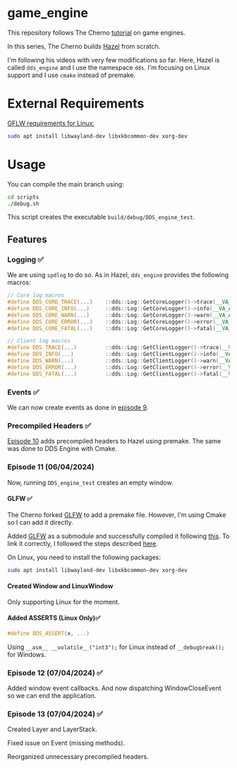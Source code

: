 <!-- ✅❌ -->
# game_engine

This repository follows The Cherno [tutorial](https://www.youtube.com/watch?v=JxIZbV_XjAs&list=PLlrATfBNZ98dC-V-N3m0Go4deliWHPFwT) on game engines.

In this series, The Cherno builds [Hazel](https://github.com/TheCherno/Hazel) from scratch.

I'm following his videos with very few modifications so far. Here, Hazel is called `dds_engine` and I use the namespace `dds`. I'm focusing on Linux support and I use `cmake` instead of premake.

# External Requirements

[GFLW requirements for Linux:](https://www.glfw.org/docs/latest/compile.html)
```bash
sudo apt install libwayland-dev libxkbcommon-dev xorg-dev
```
# Usage

You can compile the main branch using:

```bash
cd scripts
./debug.sh
```

This script creates the executable `build/debug/DDS_engine_test`.

## Features

### Logging ✅

We are using `spdlog` to do so. As in Hazel, `dds_engine` provides the following macros:

```cpp
// Core log macros
#define DDS_CORE_TRACE(...)    ::dds::Log::GetCoreLogger()->trace(__VA_ARGS__)
#define DDS_CORE_INFO(...)     ::dds::Log::GetCoreLogger()->info(__VA_ARGS__)
#define DDS_CORE_WARN(...)     ::dds::Log::GetCoreLogger()->warn(__VA_ARGS__)
#define DDS_CORE_ERROR(...)    ::dds::Log::GetCoreLogger()->error(__VA_ARGS__)
#define DDS_CORE_FATAL(...)    ::dds::Log::GetCoreLogger()->fatal(__VA_ARGS__)

// Client log macros
#define DDS_TRACE(...)         ::dds::Log::GetClientLogger()->trace(__VA_ARGS__)
#define DDS_INFO(...)          ::dds::Log::GetClientLogger()->info(__VA_ARGS__)
#define DDS_WARN(...)          ::dds::Log::GetClientLogger()->warn(__VA_ARGS__)
#define DDS_ERROR(...)         ::dds::Log::GetClientLogger()->error(__VA_ARGS__)
#define DDS_FATAL(...)         ::dds::Log::GetClientLogger()->fatal(__VA_ARGS__)
```

### Events ✅

We can now create events as done in [episode 9](https://www.youtube.com/watch?v=xnopUoZbMEk&list=PLlrATfBNZ98dC-V-N3m0Go4deliWHPFwT&index=9&pp=iAQB).


### Precompiled Headers ✅

[Episode 10](https://www.youtube.com/watch?v=UQ718BrbQ5E&list=PLlrATfBNZ98dC-V-N3m0Go4deliWHPFwT&index=10) adds precompiled headers to Hazel using premake. The same was done to DDS Engine with Cmake.

### Episode 11 (06/04/2024)

Now, running `DDS_engine_test` creates an empty window.

#### GLFW ✅

The Cherno forked [GLFW](https://github.com/glfw/glfw) to add a premake file. However, I'm using Cmake so I can add it directly.

Added [GLFW](https://github.com/glfw/glfw) as a submodule and successfully compiled it following [this](https://www.glfw.org/docs/latest/compile.html). To link it correctly, I followed the steps described [here](https://www.glfw.org/docs/latest/build_guide.html#build_link_cmake_source).

On Linux, you need to install the following packages:

```bash
sudo apt install libwayland-dev libxkbcommon-dev xorg-dev
```

#### Created Window and LinuxWindow

Only supporting Linux for the moment.

#### Added ASSERTS (Linux Only)✅

```cpp
#define DDS_ASSERT(x, ...)
```

Using `__asm__ __volatile__("int3");` for Linux instead of `__debugbreak();` for Windows.

### Episode 12 (07/04/2024) ✅

Added window event callbacks. And now dispatching WindowCloseEvent so we can end the application.

### Episode 13 (07/04/2024) ✅

Created Layer and LayerStack.

Fixed issue on Event (missing methods).

Reorganized unnecessary precompiled headers.
